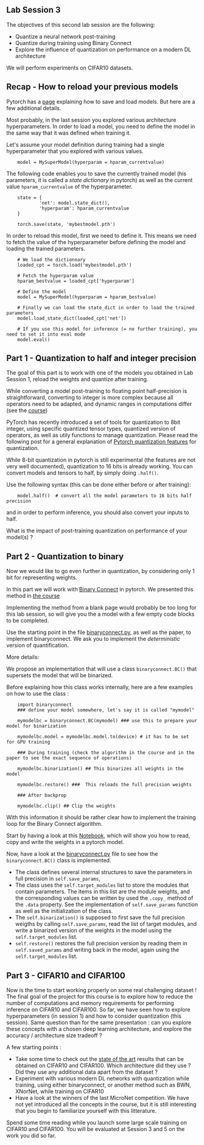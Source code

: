 Lab Session 3
--
The objectives of this second lab session are the following:
- Quantize a neural network post-training
- Quantize during training using Binary Connect
- Explore the influence of quantization on performance on a modern DL architecture

We will perform experiments on CIFAR10  datasets. 


Recap - How to reload your previous models
--
Pytorch has a [page](https://pytorch.org/tutorials/beginner/saving_loading_models.html#saving-loading-model-for-inference) explaining how to save and load models. But here are a few additional details. 

Most probably, in the last session you explored various architecture hyperparameters. In order to load a model, you need to define the model in the same way that it was defined when training it. 

Let's assume your model definition during training had a single hyperparameter that you explored with various values.

        model = MySuperModel(hyperparam = hparam_currentvalue)

The following code enables you to save the currently trained model (his parameters, it is called a *state dictionary* in pytorch) as well as the current value `hparam_currentvalue` of the hyperparameter.

        state = {
                'net': model.state_dict(),
                'hyperparam': hparam_currentvalue
        }

        torch.save(state, 'mybestmodel.pth')

In order to reload this model, first we need to define it. This means we need to fetch the value of the hyperparameter before defining the model and loading the trained parameters. 

        # We load the dictionnary
        loaded_cpt = torch.load('mybestmodel.pth')

        # Fetch the hyperparam value
        hparam_bestvalue = loaded_cpt['hyperparam']

        # Define the model 
        model = MySuperModel(hyperparam = hparam_bestvalue)

        # Finally we can load the state_dict in order to load the trained parameters 
        model.load_state_dict(loaded_cpt['net'])

        # If you use this model for inference (= no further training), you need to set it into eval mode
        model.eval()



Part 1 - Quantization to half and integer precision
--
The goal of this part is to work with one of the models you obtained in Lab Session 1, reload the weights and quantize after training. 

While converting a model post-training to floating point half-precision is straightforward, converting to integer is more complex because all operators need to be adapted, and dynamic ranges in computations differ (see the [course](course2.pdf))

PyTorch has recently introduced a set of tools for quantization to 8bit integer, using specific quantized tensor types, quantized version of operators, as well as utily functions to manage quantization. Please read the following post for a general explanation of [Pytorch quantization features](https://pytorch.org/blog/introduction-to-quantization-on-pytorch/) for quantization. 

While 8-bit quantization in pytorch is still experimental (the features are not very well documented), quantization to 16 bits is already working. 
You can convert models and tensors to half, by simply doing `.half()`. 

Use the following syntax (this can be done either before or after training): 
    
        model.half()  # convert all the model parameters to 16 bits half precision
and in order to perform inference, you should also convert your inputs to half.

What is the impact of post-training quantization on performance of your model(s)  ? 

Part 2 - Quantization to binary
--

Now we would like to go even further in quantization, by considering only 1 bit for representing weights. 

In this part we will work with [Binary Connect](http://papers.nips.cc/paper/5647-binaryconnect-training-deep-neural-networks-with-b) in pytorch. We presented this method in [the course](cours2.pdf)

Implementing the method from a blank page would probably be too long for this lab session, so will give you the a model with a few empty code blocks to be completed. 

Use the starting point in the file [binaryconnect.py](binaryconnect.py), as well as the paper, to implement binaryconnect. We ask you to implement the *deterministic* version of quantification. 

More details:

We propose an implementation that will use a class `binaryconnect.BC()` that supersets the model that will be binarized. 

Before explaining how this class works internally, here are a few examples on how to use the class :  

        import binaryconnect
        ### define your model somewhere, let's say it is called "mymodel"

        mymodelbc = binaryconnect.BC(mymodel) ### use this to prepare your model for binarization 

        mymodelbc.model = mymodelbc.model.to(device) # it has to be set for GPU training 

        ### During training (check the algorithm in the course and in the paper to see the exact sequence of operations)

        mymodelbc.binarization() ## This binarizes all weights in the model

        mymodelbc.restore() ###  This reloads the full precision weights

        ### After backprop

        mymodelbc.clip() ## Clip the weights 
With this information it should be rather clear how to implement the training loop for the Binary Connect algorithm. 

Start by having a look at this [Notebook](Reading_copying_modifying_weights.ipynb), which will show you how to read, copy and write the weights in a pytorch model. 

Now, have a look at the [binaryconnect.py](binaryconnect.py) file to see how the `binaryconnect.BC()` class is implemented. 

- The class defines several internal structures to save the parameters in full precision in `self.save_params`, 
- The class uses the `self.target_modules` list to store the modules that contain parameters. The items in this list are the module weights, and the corresponding values can be written by used the `.copy_` method of the `.data` property. See the implementation of `self.save_params` function as well as the initialization of the class. 
- The `self.binarization()` is supposed to first save the full precision weigths by calling `self.save_params`, read the list of target modules, and write a binarized version of the weights in the model using the `self.target_modules` list. 
- `self.restore()` restores the full precision version by reading them in `self.saved_params` and writing back in the model, again using the `self.target_modules` list. 

Part 3 - CIFAR10 and CIFAR100
--

Now is the time to start working properly on some real challenging dataset ! The final goal of the project for this course is to explore how to reduce the number of computations and memory requirements for performing inference on CIFAR10 and CIFAR100. So far, we have seen how to explore hyperparameters (in session 1) and how to consider quantization (this session). Same question than for the same presentation : can you explore these concepts with a chosen deep learning architecture, and explore the accuracy / architecture size tradeoff ? 

A few starting points : 
- Take some time to check out the [state of the art](paperswithcode.com) results that can be obtained on CIFAR10 and CIFAR100. Which architecture did they use ? Did they use any additional data apart from the dataset ? 
- Experiment with various modern DL networks with quantization while training, using either binaryconnect, or another method such as BWN, XNorNet, while training on CIFAR10
- Have a look at the winners of the last MicroNet competition. We have not yet introduced all the concepts in the course, but it is still interesting that you begin to familiarize yourself with this litterature. 

Spend some time reading while you launch some large scale training on CIFAR10 and CIFAR100. You will be evaluated at Session 3 and 5 on the work you did so far. 
